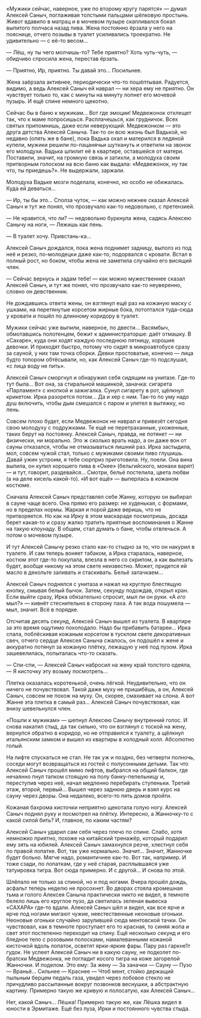 «Мужики сейчас, наверное, уже по второму кругу парятся» — думал Алексей Саныч, поглаживая толстыми пальцами шёлковую простынь. Живот вдавило в матрац и в мочевом пузыре скапливался бокал выпитого полчаса назад пива. Жена постоянно ёрзала у него на пояснице, отчего позывы в туалет усиливались троекратно. Не удивительно — с её-то весом...

— Лёш, ну ты чего молчишь-то? Тебе приятно? Хоть чуть-чуть, — обидчиво спросила жена, перестав ёрзать.

— Приятно, Ир, приятно. Ты давай это… Посильнее.

Жена заёрзала активнее, периодически что-то пошёптывая. Радуется, видимо, а ведь Алексей Саныч ей наврал — ни хера ему не приятно. Он чувствует только то, как с минуты на минуту лопнет его мочевой пузырь. И ещё спине немного щекотно. 

Сейчас бы в баню к мужикам… Вот где эмоции! Медвежонок отхлещет так, что к маме попросишься. Расплачешься, как грудничок. Всех святых припомнишь, даже если неверующий. Медвежонком — это друга детства Алексей Саныча. Так-то он всю жизнь был Вадькой, но недавно (опять же в бане), пока Вадька охал и матерился в ледяной купели, мужики решили по-пацанячьи шуткануть и ответили на звонок его молодухи. Вадька шпилит её в квартире, оставшейся от матери. Поставили, значит, на громкую связь и затихли, а молодуха своим притворным голоском на всю баню как выдала: «Медвежонок, ну так что, ты приедешь?». Не выдержали, заржали. 

Молодуха Вадьке мозги поделала, конечно, но особо не обижалась. Куда ей деваться...

— Ир, ты бы это… Сполза чуток, — как можно нежнее сказал Алексей Саныч и тут же понял, что прозвучало как-то недовольно, с претензией. 

— Не нравится, что ли? — недовольно буркнула жена, садясь Алексею Санычу на ноги, — Лежишь как пень.

— В туалет хочу. Привстань-ка…

Алексей Саныч дождался, пока жена поднимет задницу, выполз из под неё и резко, по-молодецки даже как-то, подорвался с кровати. Встал в полный рост, но боком, чтобы жена не заметила случайно его висящий член. 

— Сейчас вернусь и задам тебе! — как можно мужественнее сказал Алексей Саныч, и тут же понял, что прозвучало как-то неуверенно, словно он девственник.

Не дождавшись ответа жены, он взглянул ещё раз на кожаную маску с ушками, на перетянутые корсетом жирные бока, потоптался туда-сюда у кровати и пошёл по длинному коридору в туалет.

Мужики сейчас уже выпили, наверное, по двести… Васямбыч, обмотавшись полотенцем, бежит к администраторше: даёт отмашку. В «Сахаре», куда они ходят каждую последнюю пятницу, хорошие девочки. И приходят быстро, потому что сидят в микроавтобусе сразу за сауной, у них там точка сборки. Девки простоватые, конечно — лица будто топором обтёсывали, но, как Алексей Саныч где-то подслушал, «с лица воду не пить».

Алексей Саныч сморгнул и обнаружил себя сидящим на унитазе. Где-то тут была... Вот она, за стиральной машинкой, заначка: сигарета «Парламент» с кнопкой и зажигалка. Сунул сигарету в рот, щёлкнул крикетом. Ирка разорется потом… Да и хер с ним. Так-то по уму надо душ включить, чтобы дым смешался с паром и улетел в вытяжку, но лень.

Совсем плохо будет, если Медвежонок не наврал и привезёт сегодня свою молодуху с подружками. Те ещё не перетраханные, ухоженные, таких берут на постоянку. Алексей Саныч, правда, не потянет — ни физически, ни морально. Это ж сколько врать надо, а он даже вон от сауны отказался, чтобы не отмазываться лишний раз. Ирка застыдила, мол, совсем чужой стал, только с мужиками своими пиво глушишь. Давай ужин устроим, я тебе сюрприз приготовила. Ну, поели. Она вина выпила, он купил хорошего пива в «Окее» (бельгийского, монахи варят) — и тут, говорит, раздевайся... Смотри, бельё постелила, цвета любви (а на деле кисель какой-то). «И вот ещё» — выперлась в кожаном костюме.

Сначала Алексей Саныч представлял себе Жанну, которую он выбирал в сауне чаще всего. Она прямо его размер: не худенькая, с формами, но в пределах нормы. Жаркая и порой даже веришь, что не притворяется. Но как на Ирку в этом маскараде посмотришь, досада берет какая-то и сразу жалко тратить приятные воспоминания о Жанне на такую клоунаду. В общем, стал думать о бане, чтобы отвлечься. А потом о мочевом пузыре.

И тут Алексей Санычу резко стало как-то стыдно за то, что он накурил в туалете. И сам теперь воняет табаком, а Ирка старалась, наверное, костюм этот где-то покупала, влезла в него со скрипом, а как вылезать будет, вообще никому на этом свете неизвестно. Может, придется ей масло в декольте заливать и стаскивать. Бельё запачкаем…

Алексей Саныч поднялся с унитаза и нажал на круглую блестящую кнопку, смывая белый бычок. Затем, секунду подождав, открыл кран. Если выйти сразу, Ирка обязательно спросит, мыл ли он руки. «А _его_ мыл?» — кивнёт стеснительно в сторону паха. А так вода пошумела — мыл, значит. Всё в порядке.

Отсчитав десять секунд, Алексей Саныч вышел из туалета. В квартире за это время ощутимо похолодало. Надо бы прибавить батареи… Ирка спала, поблёскивая кожаным корсетом в тусклом свете декоративных свеч, отчего сердце Алексея Саныча сжалось, он подошёл к жене и аккуратно потянул за кожаную плётку, лежащую у неё под пузом. Ирка зашевелилась, попыталась что-то сказать.

— Спи-спи, — Алексей Саныч набросил на жену край толстого одеяла, — Я кисточку эту возьму посмотреть…

Плетка оказалась коротенькой, очень лёгкой. Неудивительно, что он ничего не почувствовал. Такой даже муху не пришибёшь, а он, Алексей Саныч, совсем не похож на муху. Он, скорее, смахивает на слона. А вот Жанне эта плетка в самый раз… Алексей Саныч почувствовал, как внизу шевельнулся член.

«Пошли к мужикам» — шепнул Алексею Санычу внутренний голос. И снова накатил стыд, да так сильно, что он взглянул с тоской на жену, вернулся обратно в коридор, но не отправился к туалету, а щёлкнул итальянским замком и вышел из квартиры в холодный холл. Абсолютно голый.

На лифте спускаться не стал. Не так уж и поздно, без четверти полночь, соседи могут возвращаться из гостей с полусонными детьми. Так что Алексей Саныч прошёл мимо лифтов, выбрался на общий балкон, где нечаянно пнул тапком стоящую на полу банку-пепельницу и, переступив через неё, начал медленно перебирать ступеньки. Третий этаж, второй, первый... Вышел через заднюю дверь и взял курс на сауну через дворы. Она недалеко, всего-то пять домов пройти.

Кожаная бахрома кисточки неприятно щекотала голую ногу. Алексей Саныч поднял руку и посмотрел на плётку. Интересно, а Жанночку-то с какой силой бить? И, главное, по каким частям? 

Алексей Саныч ударил сам себя через плечо по спине. Слабо, хотя немножко приятно, похоже на китайский тренажёр, который подарил ему зять на юбилей. Алексей Саныч замахнулся резче, хлестнул себя по правой лопатке. Вот, так уже нормально. Значит... Значит, Жанночке будет больно. Мягче надо, романтичнее как-то. Вот так, например. И тоже сзади, по лопаткам, где у неё старая, расплывшаяся уже татуировка тигра. Вот сюда примерно. И с другой... И снова по этой.

Шлёпало не только за спиной, но и под ногами. Вчера прошёл дождь, асфальт теперь неделю не просохнет. Во дворах стояла кромешная тьма и голого Алексея Саныча практически никто не видел, в темноте белело лишь его круглое пузо, да светилась зеленая вывеска «САХАРА» где-то вдали. Алексей Саныч шёл и видел, как все ярче и ярче под ногами мигают чужие, неестественные неоновые огоньки. Неоновые огоньки случайно зарулившей сюда ментовской тачки. Он чувствовал, как в темноте проступает его то красная, то синяя жопа и свет этот постепенно переходит на спину. Ещё несколько секунд и его бледное тело с розовыми полосками, намалеванными кожаной кисточкой вдоль лопаток, осветят ярки-яркие фары. Пару раз гаркне1т гудок. Не успеет Алексей Саныч ни в какую сауну, не подколет по-братски Медвежонка, не погладит косого тигра на коже загорелой Жанночки. И поделом. Это ему: За жену — За заначки — Сауну — Пузо — Враньё… Сильнее — Краснее — Чтоб мент, стойко держащий пыльным берцем педаль газа, увидел через лобовое стекло не причудливо рассыпанные вокруг позвонков веснушки, а абстрактную картину. Примерно такую же кривую и полосатую, как Алексей Саныч... 

Нет, какой Саныч… Лёшка! Примерно такую же, как Лёшка видел в юности в Эрмитаже. Ещё без пуза, Ирки и постоянного чувства стыда.